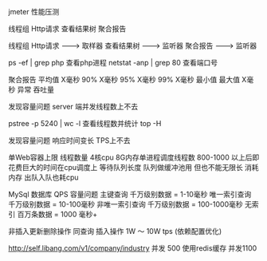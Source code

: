 jmeter 性能压测

线程组 Http请求 查看结果树 聚合报告

线程组
	Http请求 ---> 取样器
	查看结果树 ---> 监听器
	聚合报告 ---> 监听器

ps -ef | grep php 查看php进程
netstat -anp | grep 80 查看端口号

聚合报告
平均值 X毫秒
90% X毫秒
95% X毫秒
99% X毫秒
最小值 
最大值 X毫秒
异常
吞吐量

发现容量问题
server 端并发线程数上不去

pstree -p 5240 | wc -l 查看线程数并统计
top -H

发现容量问题
响应时间变长 TPS上不去

单Web容器上限
线程数量 4核cpu 8G内存单进程调度线程数 800-1000 以上后即花费巨大的时间在cpu调度上
等待队列长度 队列做缓冲池用 但也不能无限长 消耗内存 出队入队也耗cpu

MySql 数据库 QPS 容量问题
主键查询 千万级别数据 = 1-10毫秒
唯一索引查询 千万级别数据 = 10-100毫秒
非唯一索引查询 千万级别数据 = 100-1000毫秒
无索引 百万条数据 = 1000 毫秒+

非插入更新删除操作 同查询
插入操作 1W ～ 10W tps (依赖配置优化)

http://self.libang.com/v1/company/industry
并发 500
使用redis缓存 并发1100